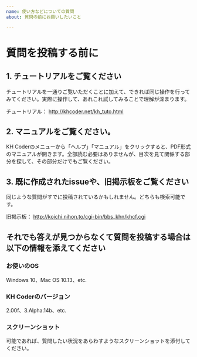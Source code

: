 ```yaml
---
name: 使い方などについての質問
about: 質問の前にお願いしたいこと

---
```


# 質問を投稿する前に

## 1. チュートリアルをご覧ください
チュートリアルを一通りご覧いただくことに加えて、できれば同じ操作を行ってみてください。実際に操作して、あれこれ試してみることで理解が深まります。

チュートリアル：
http://khcoder.net/kh_tuto.html

## 2. マニュアルをご覧ください。
KH Coderのメニューから「ヘルプ」「マニュアル」をクリックすると、PDF形式のマニュアルが開きます。全部読む必要はありませんが、目次を見て関係する部分を探して、その部分だけでもご覧ください。

## 3. 既に作成されたissueや、旧掲示板をご覧ください
同じような質問がすでに投稿されているかもしれません。どちらも検索可能です。

旧掲示板：
http://koichi.nihon.to/cgi-bin/bbs_khn/khcf.cgi

## それでも答えが見つからなくて質問を投稿する場合は以下の情報を添えてください

### お使いのOS
Windows 10、Mac OS 10.13、etc.

### KH Coderのバージョン
2.00f、3.Alpha.14b、etc.

### スクリーンショット
可能であれば、質問したい状況をあらわすようなスクリーンショットを添付してください。
